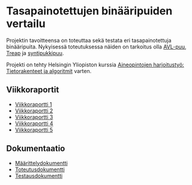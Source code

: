 # Tasapainotettujen binääripuiden vertailu

Projektin tavoitteensa on toteuttaa sekä testata eri tasapainotettuja binääripuita. Nykyisessä toteutuksessa näiden on tarkoitus olla [AVL-puu](https://en.wikipedia.org/wiki/AVL_tree), [Treap](https://en.wikipedia.org/wiki/Treap) ja [syntipukkipuu](https://en.wikipedia.org/wiki/Scapegoat_tree).

Projekti on tehty Helsingin Yliopiston kurssia [Aineopintojen harjoitustyö: Tietorakenteet ja algoritmit](https://github.com/TiraLabra/2018-1) varten.

## Viikkoraportit
* [Viikkoraportti 1](https://github.com/Kalakuh/tiralabra/blob/master/Dokumentaatio/viikkoraportti1.pdf)
* [Viikkoraportti 2](https://github.com/Kalakuh/tiralabra/blob/master/Dokumentaatio/viikkoraportti2.pdf)
* [Viikkoraportti 3](https://github.com/Kalakuh/tiralabra/blob/master/Dokumentaatio/viikkoraportti3.pdf)
* [Viikkoraportti 4](https://github.com/Kalakuh/tiralabra/blob/master/Dokumentaatio/viikkoraportti4.pdf)
* [Viikkoraportti 5](https://github.com/Kalakuh/tiralabra/blob/master/Dokumentaatio/viikkoraportti5.pdf)

## Dokumentaatio
* [Määrittelydokumentti](https://github.com/Kalakuh/tiralabra/blob/master/Dokumentaatio/maarittely.pdf)
* [Toteutusdokumentti](https://github.com/Kalakuh/tiralabra/blob/master/Dokumentaatio/toteutus.pdf)
* [Testausdokumentti](https://github.com/Kalakuh/tiralabra/blob/master/Dokumentaatio/testaus.pdf)
